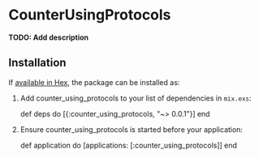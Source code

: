 # CounterUsingProtocols

**TODO: Add description**

## Installation

If [available in Hex](https://hex.pm/docs/publish), the package can be installed as:

  1. Add counter_using_protocols to your list of dependencies in `mix.exs`:

        def deps do
          [{:counter_using_protocols, "~> 0.0.1"}]
        end

  2. Ensure counter_using_protocols is started before your application:

        def application do
          [applications: [:counter_using_protocols]]
        end

